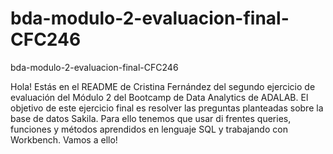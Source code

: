 # bda-modulo-2-evaluacion-final-CFC246
bda-modulo-2-evaluacion-final-CFC246 

Hola! Estás en el README de Cristina Fernández del segundo ejercicio de evaluación del Módulo 2 del Bootcamp de Data Analytics de ADALAB.
El objetivo de este ejercicio final es resolver las preguntas planteadas sobre la base de datos Sakila. Para ello tenemos que usar di frentes queries, funciones y métodos aprendidos en lenguaje SQL y trabajando con Workbench.
Vamos a ello!

